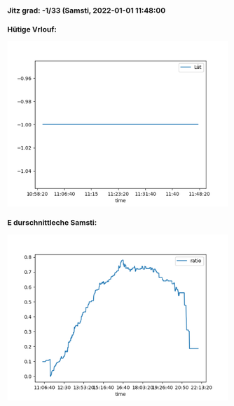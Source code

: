 ### Jitz grad: -1/33 (Samsti, 2022-01-01 11:48:00

### Hütige Vrlouf:
![Graph](Today.png)

### E durschnittleche Samsti:
![Graph](Samsti.png)